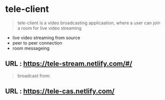 # tele-client 

> tele-client is a video broadcasting applicaation, where a user can join a room for live video streaming

- live video streaming from source 
- peer to peer connection 
- room messageing 

## URL : https://tele-stream.netlify.com/#/

> broadcast from:
## URL : https://tele-cas.netlify.com/